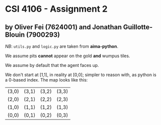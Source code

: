 # CSI 4106 - Assignment 2

## by Oliver Fei (7624001) and Jonathan Guillotte-Blouin (7900293)

*NB*: `utils.py` and `logic.py` are taken from **aima-python**.

We assume pits **cannot** appear on the gold **and** wumpus tiles.

We assume by default that the agent faces up.

We don't start at [1,1], in reality at [0,0]; simpler to reason with, as python is a 0-based index. The map looks like this:

|      |       |       |      |
|:----:|:-----:|:-----:|:----:|
|(3,0) | (3,1) | (3,2) | (3,3)|
|(2,0) | (2,1) | (2,2) | (2,3)|
|(1,0) | (1,1) | (1,2) | (1,3)|
|(0,0) | (0,1) | (0,2) | (0,3)|
